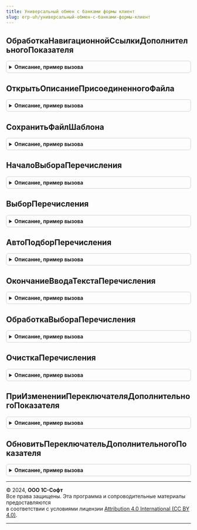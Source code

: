 ```yaml
---
title: Универсальный обмен с банками формы клиент
slug: erp-uh/универсальный-обмен-с-банками-формы-клиент
---
```



## ОбработкаНавигационнойСсылкиДополнительногоПоказателя
<details style="margin: 1em 0; padding: 0.5em; border: 1px solid #ccc; border-radius: 6px;">

<summary style="font-weight: bold; cursor: pointer;">Описание, пример вызова</summary>

```bsl

Процедура ОбработкаНавигационнойСсылкиДополнительногоПоказателя(Форма, Элемент, НавигационнаяСсылкаФорматированнойСтроки, СтандартнаяОбработка) Экспорт
```

Пример вызова
```bsl
УниверсальныйОбменСБанкамиФормыКлиент.ОбработкаНавигационнойСсылкиДополнительногоПоказателя(Форма, Элемент, НавигационнаяСсылкаФорматированнойСтроки, СтандартнаяОбработка) 
```
</details>

## ОткрытьОписаниеПрисоединенногоФайла
<details style="margin: 1em 0; padding: 0.5em; border: 1px solid #ccc; border-radius: 6px;">

<summary style="font-weight: bold; cursor: pointer;">Описание, пример вызова</summary>

```bsl

// Открывает форму с описанием присоединенного файла, который должен быть прикреплен к заявке на кредит или пакету фин.отчетности.
//
// Параметры:
//  Форма        - ФормаКлиентскогоПриложения - объект, к которому прикрепляются файлы.
//  ПараметрыФормыОписания - Структура - см. УниверсальныйОбменСБанкамиФормыКлиентСервер.ПараметрыФормыОписания()
//
Процедура ОткрытьОписаниеПрисоединенногоФайла(Форма, ПараметрыФормыОписания) Экспорт
```

Пример вызова
```bsl
УниверсальныйОбменСБанкамиФормыКлиент.ОткрытьОписаниеПрисоединенногоФайла(Форма, ПараметрыФормыОписания) 
```
</details>

## СохранитьФайлШаблона
<details style="margin: 1em 0; padding: 0.5em; border: 1px solid #ccc; border-radius: 6px;">

<summary style="font-weight: bold; cursor: pointer;">Описание, пример вызова</summary>

```bsl

// Открывает диалог сохранения файла шаблона на диск.
//
// Параметры:
//  ОписаниеШаблона - Структура - см. УниверсальныйОбменСБанкамиФормыКлиентСервер.ПараметрыФормыОписания()
//
Процедура СохранитьФайлШаблона(ОписаниеШаблона) Экспорт
```

Пример вызова
```bsl
УниверсальныйОбменСБанкамиФормыКлиент.СохранитьФайлШаблона(ОписаниеШаблона) 
```
</details>

## НачалоВыбораПеречисления
<details style="margin: 1em 0; padding: 0.5em; border: 1px solid #ccc; border-radius: 6px;">

<summary style="font-weight: bold; cursor: pointer;">Описание, пример вызова</summary>

```bsl

Процедура НачалоВыбораПеречисления(Форма, Элемент, ДанныеВыбора, СтандартнаяОбработка) Экспорт
```

Пример вызова
```bsl
УниверсальныйОбменСБанкамиФормыКлиент.НачалоВыбораПеречисления(Форма, Элемент, ДанныеВыбора, СтандартнаяОбработка) 
```
</details>

## ВыборПеречисления
<details style="margin: 1em 0; padding: 0.5em; border: 1px solid #ccc; border-radius: 6px;">

<summary style="font-weight: bold; cursor: pointer;">Описание, пример вызова</summary>

```bsl

Процедура ВыборПеречисления(Форма, ВыбранноеЗначение, ДополнительныеПараметры) Экспорт
```

Пример вызова
```bsl
УниверсальныйОбменСБанкамиФормыКлиент.ВыборПеречисления(Форма, ВыбранноеЗначение, ДополнительныеПараметры) 
```
</details>

## АвтоПодборПеречисления
<details style="margin: 1em 0; padding: 0.5em; border: 1px solid #ccc; border-radius: 6px;">

<summary style="font-weight: bold; cursor: pointer;">Описание, пример вызова</summary>

```bsl

Процедура АвтоПодборПеречисления(Форма, Элемент, Текст, ДанныеВыбора, ПараметрыПолученияДанных, Ожидание, СтандартнаяОбработка) Экспорт
```

Пример вызова
```bsl
УниверсальныйОбменСБанкамиФормыКлиент.АвтоПодборПеречисления(Форма, Элемент, Текст, ДанныеВыбора, ПараметрыПолученияДанных, Ожидание, СтандартнаяОбработка) 
```
</details>

## ОкончаниеВводаТекстаПеречисления
<details style="margin: 1em 0; padding: 0.5em; border: 1px solid #ccc; border-radius: 6px;">

<summary style="font-weight: bold; cursor: pointer;">Описание, пример вызова</summary>

```bsl

Процедура ОкончаниеВводаТекстаПеречисления(Форма, Элемент, Текст, ДанныеВыбора, ПараметрыПолученияДанных, СтандартнаяОбработка) Экспорт
```

Пример вызова
```bsl
УниверсальныйОбменСБанкамиФормыКлиент.ОкончаниеВводаТекстаПеречисления(Форма, Элемент, Текст, ДанныеВыбора, ПараметрыПолученияДанных, СтандартнаяОбработка) 
```
</details>

## ОбработкаВыбораПеречисления
<details style="margin: 1em 0; padding: 0.5em; border: 1px solid #ccc; border-radius: 6px;">

<summary style="font-weight: bold; cursor: pointer;">Описание, пример вызова</summary>

```bsl

Процедура ОбработкаВыбораПеречисления(Форма, Элемент, ВыбранноеЗначение, СтандартнаяОбработка) Экспорт
```

Пример вызова
```bsl
УниверсальныйОбменСБанкамиФормыКлиент.ОбработкаВыбораПеречисления(Форма, Элемент, ВыбранноеЗначение, СтандартнаяОбработка) 
```
</details>

## ОчисткаПеречисления
<details style="margin: 1em 0; padding: 0.5em; border: 1px solid #ccc; border-radius: 6px;">

<summary style="font-weight: bold; cursor: pointer;">Описание, пример вызова</summary>

```bsl

Процедура ОчисткаПеречисления(Форма, Элемент, СтандартнаяОбработка) Экспорт
```

Пример вызова
```bsl
УниверсальныйОбменСБанкамиФормыКлиент.ОчисткаПеречисления(Форма, Элемент, СтандартнаяОбработка) 
```
</details>

## ПриИзмененииПереключателяДополнительногоПоказателя
<details style="margin: 1em 0; padding: 0.5em; border: 1px solid #ccc; border-radius: 6px;">

<summary style="font-weight: bold; cursor: pointer;">Описание, пример вызова</summary>

```bsl

Процедура ПриИзмененииПереключателяДополнительногоПоказателя(Элемент, Форма) Экспорт
```

Пример вызова
```bsl
УниверсальныйОбменСБанкамиФормыКлиент.ПриИзмененииПереключателяДополнительногоПоказателя(Элемент, Форма) 
```
</details>

## ОбновитьПереключательДополнительногоПоказателя
<details style="margin: 1em 0; padding: 0.5em; border: 1px solid #ccc; border-radius: 6px;">

<summary style="font-weight: bold; cursor: pointer;">Описание, пример вызова</summary>

```bsl

Процедура ОбновитьПереключательДополнительногоПоказателя(Элемент, Форма) Экспорт
```

Пример вызова
```bsl
УниверсальныйОбменСБанкамиФормыКлиент.ОбновитьПереключательДополнительногоПоказателя(Элемент, Форма) 
```
</details>

---

© 2024, **ООО 1С-Софт**  
Все права защищены. Эта программа и сопроводительные материалы предоставляются  
в соответствии с условиями лицензии [Attribution 4.0 International (CC BY 4.0)](https://creativecommons.org/licenses/by/4.0/legalcode).

---
